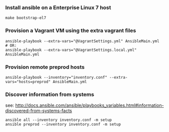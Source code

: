 

### Install ansible on a Enterprise Linux 7 host
```
make bootstrap-el7
```

### Provision a Vagrant VM using the extra vagrant files
```
ansible-playbook --extra-vars="@VagrantSettings.yml" AnsibleMain.yml
# OR:
ansible-playbook --extra-vars="@VagrantSettings.local.yml" AnsibleMain.yml
```

### Provision remote preprod hosts
```
ansible-playbook --inventory="inventory.conf" --extra-vars="hosts=preprod" AnsibleMain.yml
```

### Discover information from systems
see: http://docs.ansible.com/ansible/playbooks_variables.html#information-discovered-from-systems-facts
```
ansible all --inventory inventory.conf -m setup
ansible preprod --inventory inventory.conf -m setup
```
